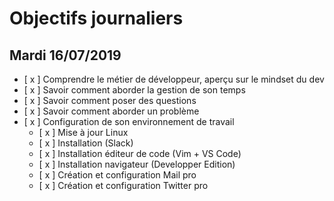 # Objectifs journaliers

## Mardi 16/07/2019


* [ x ] Comprendre le métier de développeur, aperçu sur le mindset du dev
* [ x ] Savoir comment aborder la gestion de son temps
* [ x ] Savoir comment poser des questions
* [ x ] Savoir comment aborder un problème
* [ x ] Configuration de son environnement de travail
  * [ x ] Mise à jour Linux
  * [ x ] Installation (Slack)
  * [ x ] Installation éditeur de code (Vim + VS Code)
  * [ x ] Installation navigateur (Developper Edition)
  * [ x ] Création et configuration Mail pro 
  * [ x ] Création et configuration Twitter pro 